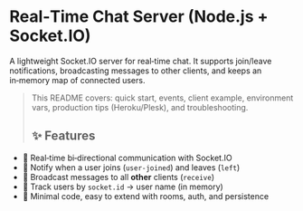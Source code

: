 # Real‑Time Chat Server (Node.js + Socket.IO)

A lightweight Socket.IO server for real‑time chat. It supports join/leave notifications, broadcasting messages to other clients, and keeps an in‑memory map of connected users.

> This README covers: quick start, events, client example, environment vars, production tips (Heroku/Plesk), and troubleshooting.
>
> ## ✨ Features
- 🔌 Real‑time bi‑directional communication with Socket.IO
- 👋 Notify when a user joins (`user-joined`) and leaves (`left`)
- 💬 Broadcast messages to all **other** clients (`receive`)
- 👥 Track users by `socket.id` → user name (in memory)
- 🧩 Minimal code, easy to extend with rooms, auth, and persistence
